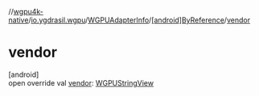 //[wgpu4k-native](../../../../index.md)/[io.ygdrasil.wgpu](../../index.md)/[WGPUAdapterInfo](../index.md)/[[android]ByReference](index.md)/[vendor](vendor.md)

# vendor

[android]\
open override val [vendor](vendor.md): [WGPUStringView](../../-w-g-p-u-string-view/index.md)